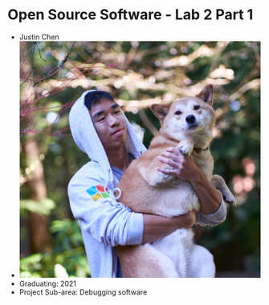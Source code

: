 # Open Source Software - Lab 2 Part 1

- Justin Chen
- ![profile](profile.jpg)
- Graduating: 2021
- Project Sub-area: Debugging software
